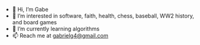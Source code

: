 - 👋 Hi, I’m Gabe
- 👀 I’m interested in software, faith, health, chess, baseball, WW2 history, and board games
- 🌱 I’m currently learning algorithms
- 📫 Reach me at gabrielg4@gmail.com

<!---
ggon/ggon is a ✨ special ✨ repository because its `README.md` (this file) appears on your GitHub profile.
You can click the Preview link to take a look at your changes.
--->
